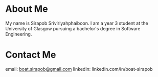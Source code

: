 # About Me
My name is Sirapob Sriviriyahphaiboon. I am a year 3 student at the University of Glasgow pursuing a bachelor's degree in Software Engineering.

# Contact Me
email: boat.sirapob@gmail.com
linkedin: linkedin.com/in/boat-sirapob
